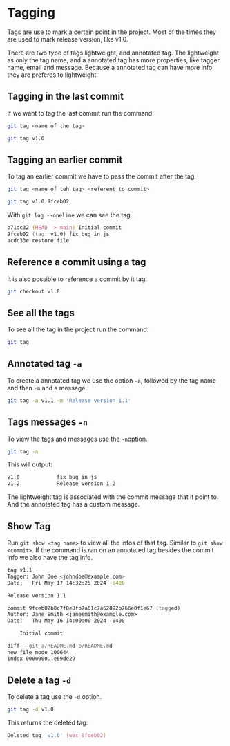 # Tagging

Tags are use to mark a certain point in the project. Most of the times they are used to mark release version, like v1.0.

There are two type of tags lightweight, and annotated tag. The lightweight as only the tag name, and a annotated tag has more properties, like tagger name, email and message. Because a annotated tag can have more info they are preferes to lightweight.

## Tagging in the last commit

If we want to tag the last commit run the command:
```zsh
git tag <name of the tag>
```

```zsh
git tag v1.0
```

## Tagging an earlier commit

To tag an earlier commit we have to pass the commit after the tag.
```zsh
git tag <name of teh tag> <referent to commit>
```

```zsh
git tag v1.0 9fceb02
```

With `git log --oneline` we can see the tag.

```zsh
b71dc32 (HEAD -> main) Initial commit
9fceb02 (tag: v1.0) fix bug in js
acdc33e restore file
```

## Reference a commit using a tag

It is also possible to reference a commit by it tag.
```zsh
git checkout v1.0
```

## See all the tags

To see all the tag in the project run the command:
```zsh
git tag
```

## Annotated tag `-a`

To create a annotated tag we use the option `-a`, followed by the tag name and then `-m` and a message.
```zsh
git tag -a v1.1 -m 'Release version 1.1'
```

## Tags messages `-n`

To view the tags and messages use the `-n`option.
```zsh
git tag -n
```

This will output:
```zsh
v1.0            fix bug in js
v1.2            Release version 1.2
```

The lightweight tag is associated with the commit message that it point to. And the annotated tag has a custom message.

## Show Tag

Run `git show <tag name>` to view all the infos of that tag. Similar to `git show <commit>`. If the command is ran on an annotated tag besides the commit info we also have the tag info.
```zsh
tag v1.1
Tagger: John Doe <johndoe@example.com>
Date:   Fri May 17 14:32:25 2024 -0400

Release version 1.1

commit 9fceb02b0c7f8e8fb7a61c7a62892b766e0f1e67 (tagged)
Author: Jane Smith <janesmith@example.com>
Date:   Thu May 16 14:00:00 2024 -0400

    Initial commit

diff --git a/README.md b/README.md
new file mode 100644
index 0000000..e69de29
```

## Delete a tag `-d`

To delete a tag use the `-d` option.
```zsh
git tag -d v1.0
```

This returns the deleted tag:
```zsh
Deleted tag 'v1.0' (was 9fceb02)
```

